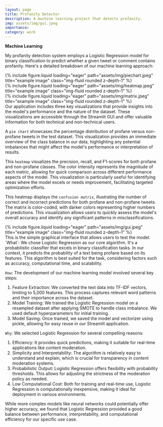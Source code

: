 ```yaml
---
layout: page
title: Profanity Detector
description: A machine learning project that detects profanity.
img: assets/img/gui.jpeg
importance:
category: work
---
```


**Machine Learning**

My profanity detection system employs a Logistic Regression model for binary classification to predict whether a given tweet or comment contains profanity. Here's a detailed breakdown of our machine learning approach:

<div class="row">
    <div class="col-sm mt-3 mt-md-0">
        {% include figure.liquid loading="eager" path="assets/img/piechart.jpeg" title="example image" class="img-fluid rounded z-depth-1" %}
    </div>
    <div class="col-sm mt-3 mt-md-0">
        {% include figure.liquid loading="eager" path="assets/img/heatmap.jpeg" title="example image" class="img-fluid rounded z-depth-1" %}
    </div>
    <div class="col-sm mt-3 mt-md-0">
        {% include figure.liquid loading="eager" path="assets/img/matrix.jpeg" title="example image" class="img-fluid rounded z-depth-1" %}
    </div>
</div>
<div class="caption">
Our application includes three key visualizations that provide insights into the model's performance and the nature of the dataset. These visualizations are accessible through the Streamlit GUI and offer valuable information for both technical and non-technical users.
</div>

A `pie chart` showcases the percentage distribution of profane versus non-profane tweets in the test dataset. This visualization provides an immediate overview of the class balance in our data, highlighting any potential imbalances that might affect the model's performance or interpretation of results.

This `heatmap` visualizes the precision, recall, and F1-scores for both profane and non-profane classes. The color intensity represents the magnitude of each metric, allowing for quick comparison across different performance aspects of the model. This visualization is particularly useful for identifying areas where the model excels or needs improvement, facilitating targeted optimization efforts.

This heatmap displays the `confusion matrix`, illustrating the number of correct and incorrect predictions for both profane and non-profane tweets. The matrix is color-coded, with darker colors representing higher numbers of predictions. This visualization allows users to quickly assess the model's overall accuracy and identify any significant patterns in misclassifications.

<div class="row">
    <div class="col-sm mt-3 mt-md-0">
        {% include figure.liquid loading="eager" path="assets/img/gui.jpeg" title="example image" class="img-fluid rounded z-depth-1" %}
    </div>
</div>
<div class="caption">
    This is the simple graphical interface that allows users to test the model.
</div>
`What`: We chose Logistic Regression as our core algorithm. It's a probabilistic classifier that excels in binary classification tasks. In our context, it predicts the probability of a text being profane based on its features. This algorithm is best suited for the task, considering factors such as accuracy, computational time, and scalability.

`How`: The development of our machine learning model involved several key steps:

1. Feature Extraction: We converted the text data into TF-IDF vectors, limiting to 5,000 features. This process captures relevant word patterns and their importance across the dataset.
2. Model Training: We trained the Logistic Regression model on a resampled dataset after applying SMOTE to handle class imbalance. We used default hyperparameters for initial training.
3. Model Saving: Once trained, we saved the model and vectorizer using pickle, allowing for easy reuse in our Streamlit application.

`Why`: We selected Logistic Regression for several compelling reasons:

1. Efficiency: It provides quick predictions, making it suitable for real-time applications like content moderation.
2. Simplicity and Interpretability: The algorithm is relatively easy to understand and explain, which is crucial for transparency in content moderation systems.
3. Probabilistic Output: Logistic Regression offers flexibility with probability thresholds. This allows for adjusting the strictness of the moderation policy as needed.
4. Low Computational Cost: Both for training and real-time use, Logistic Regression is computationally inexpensive, making it ideal for deployment in various environments.

While more complex models like neural networks could potentially offer higher accuracy, we found that Logistic Regression provided a good balance between performance, interpretability, and computational efficiency for our specific use case.
